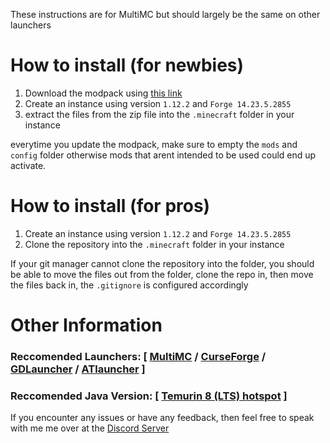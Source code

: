 These instructions are for MultiMC but should largely be the same on other launchers
# How to install (for newbies)
1. Download the modpack using [this link](https://github.com/Nekulian/Neku-MC-12.2/archive/refs/heads/main.zip)
2. Create an instance using version ``1.12.2`` and ``Forge 14.23.5.2855``
3. extract the files from the zip file into the ``.minecraft`` folder in your instance

everytime you update the modpack, make sure to empty the ``mods`` and ``config`` folder otherwise mods that arent intended to be used could end up activate.

# How to install (for pros)
1. Create an instance using version ``1.12.2`` and ``Forge 14.23.5.2855``
2. Clone the repository into the ``.minecraft`` folder in your instance 

If your git manager cannot clone the repository into the folder, you should be able to move the files out from the folder, clone the repo in, then move the files back in, the ``.gitignore`` is configured accordingly

# Other Information
### Reccomended Launchers: [ [MultiMC](https://multimc.org/#Download) / [CurseForge](https://download.curseforge.com/) / [GDLauncher](https://gdevs.io/#downloadContainer) / [ATlauncher](https://atlauncher.com/downloads) ]
### Reccomended Java Version: [ [Temurin 8 (LTS) hotspot](https://adoptium.net/?variant=openjdk8&jvmVariant=hotspot) ]

If you encounter any issues or have any feedback, then feel free to speak with me me over at the [Discord Server](discord.gg/cctdze2fkz)
